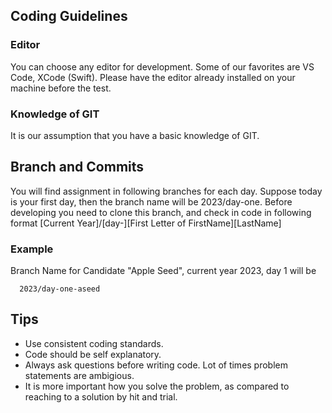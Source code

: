 ## Coding Guidelines
 
### Editor

You can choose any editor for development. Some of our favorites are VS Code, XCode (Swift). Please have the editor already installed on your machine before the test.

### Knowledge of GIT
It is our assumption that you have a basic knowledge of GIT.

## Branch and Commits

You will find assignment in following branches for each day. Suppose today is your first day, then the branch name will be 2023/day-one. 
Before developing you need to clone this branch, and check in code in following format
[Current Year]/[day-<day>][First Letter of FirstName][LastName]
  
### Example
Branch Name for Candidate "Apple Seed", current year 2023, day 1 will be  
```
  2023/day-one-aseed
``` 
 

## Tips
* Use consistent coding standards.
* Code should be self explanatory.
* Always ask questions before writing code. Lot of times problem statements are ambigious.
* It is more important how you solve the problem, as compared to reaching to a solution by hit and trial.

